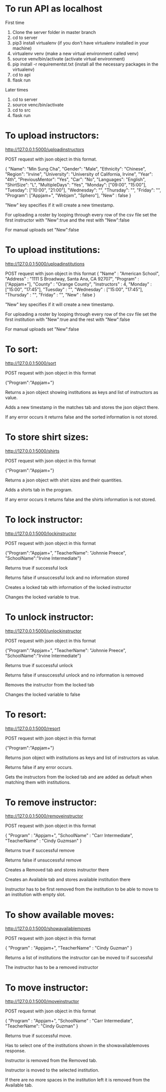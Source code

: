 # To run API as localhost

First time

1. Clone the server folder in master branch
2. cd to server
3. pip3 install virtualenv (if you don't have virtualenv installed in your machine)
4. virtualenv venv (make a new virtual environment called venv)
5. source venv/bin/activate (activate virtual environment)
6. pip install -r requirementst.txt (install all the necessary packages in the virtualenv)
7. cd to api
8. flask run

Later times
1. cd to server
2. source venc/bin/activate
3. cd to src
4. flask run

# To upload instructors:
http://127.0.0.1:5000/uploadinstructors

POST request with json object in this format.

{ "Name": "Min Sung Cha", "Gender": "Male", "Ethnicity": "Chinese", "Region": "Irvine", "University": "University of California, Irvine", "Year": "4th", "PreviousMentor": "Yes", "Car": "No", "Languages": "English", "ShirtSize": "L", "MultipleDays": "Yes", "Monday": ["09:00", "15:00"], "Tuesday": ["10:00", "21:00"], "Wednesday": "", "Thursday": "", "Friday": "", "Program": ["Appjam+", "Webjam", "Sphero"], "New" : false }

"New" key specifies if it will create a new timestamp.

For uploading a roster by looping through every row of the csv file set the first instructor with "New":true and the rest with "New":false

For manual uploads set "New":false

# To upload institutions:
http://127.0.0.1:5000/uploadinstitutions

POST request with json object in this format { "Name" : "American School", "Address" : "1111 S Broadway, Santa Ana, CA 92707", "Program" : ["Appjam+"], "County" : "Orange County", "Instructors" : 4, "Monday" : ["15:00", "17:45"], "Tuesday" : "", "Wednesday" : ["15:00", "17:45"], "Thursday" : "", "Friday" : "", "New" : false }

"New" key specifies if it will create a new timestamp.

For uploading a roster by looping through every row of the csv file set the first institution with "New":true and the rest with "New":false

For manual uploads set "New":false

# To sort:
http://127.0.0.1:5000/sort

POST request with json object in this format

{"Program":"Appjam+"}

Returns a json object showing institutions as keys and list of instructors as value.

Adds a new timestamp in the matches tab and stores the json object there.

If any error occurs it returns false and the sorted information is not stored.

# To store shirt sizes:
http://127.0.0.1:5000/shirts

POST request with json object in this format

{"Program":"Appjam+"}

Returns a json object with shirt sizes and their quantities.

Adds a shirts tab in the program.

If any error occurs it returns false and the shirts information is not stored.

# To lock instructor:
http://127.0.0.1:5000/lockinstructor

POST request with json object in this format

{"Program":"Appjam+", "TeacherName": "Johnnie Preece", "SchoolName":"Irvine Intermediate"}

Returns true if successful lock

Returns false if unsuccessful lock and no information stored

Creates a locked tab with information of the locked instructor

Changes the locked variable to true.

# To unlock instructor:
http://127.0.0.1:5000/unlockinstructor

POST request with json object in this format

{"Program":"Appjam+", "TeacherName": "Johnnie Preece", "SchoolName":"Irvine Intermediate"}

Returns true if successful unlock

Returns false if unsuccessful unlock and no information is removed

Removes the instructor from the locked tab

Changes the locked variable to false

# To resort:
http://127.0.0.1:5000/resort

POST request with json object in this format

{"Program":"Appjam+"}

Returns json object with institutions as keys and list of instructors as value.

Returns false if any error occurs.

Gets the instructors from the locked tab and are added as default when matching them with institutions.

# To remove instructor:
http://127.0.0.1:5000/removeinstructor

POST request with json object in this format

{ "Program" : "Appjam+", "SchoolName" : "Carr Intermediate", "TeacherName" : "Cindy Guzmsan" }

Returns true if successful remove

Returns false if unsuccessful remove

Creates a Removed tab and stores instructor there

Creates an Available tab and stores available institution there

Instructor has to be first removed from the institution to be able to move to an institution with empty slot.

# To show available moves:
http://127.0.0.1:5000/showavailablemoves

POST request with json object in this format

{ "Program" : "Appjam+", "TeacherName" : "Cindy Guzman" }

Returns a list of institutions the instructor can be moved to if successful

The instructor has to be a removed instructor

# To move instructor:
http://127.0.0.1:5000/moveinstructor

POST request with json object in this format

{ "Program" : "Appjam+", "SchoolName" : "Carr Intermediate", "TeacherName": "Cindy Guzman" }

Returns true if successful move.

Has to select one of the institutions shown in the showavailablemoves response.

Instructor is removed from the Removed tab.

Instructor is moved to the selected institution.

If there are no more spaces in the institution left it is removed from the Available tab.
